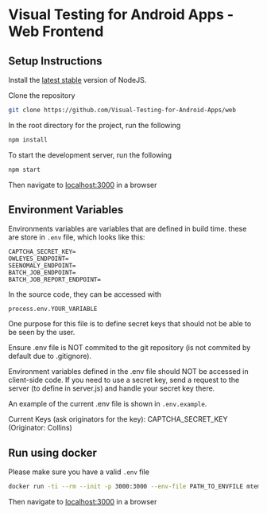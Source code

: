# Visual Testing for Android Apps - Web Frontend

## Setup Instructions

Install the [latest stable](https://nodejs.org/en/) version of NodeJS.

Clone the repository

```bash
git clone https://github.com/Visual-Testing-for-Android-Apps/web
```

In the root directory for the project, run the following

```bash
npm install
```

To start the development server, run the following

```bash
npm start
```

Then navigate to [localhost:3000](localhost:3000) in a browser

## Environment Variables

Environments variables are variables that are defined in build time. these are store in `.env` file, which looks like this:

```
CAPTCHA_SECRET_KEY=
OWLEYES_ENDPOINT=
SEENOMALY_ENDPOINT=
BATCH_JOB_ENDPOINT=
BATCH_JOB_REPORT_ENDPOINT=
```

In the source code, they can be accessed with

```
process.env.YOUR_VARIABLE
```

One purpose for this file is to define secret keys that should not be able to be seen by the user.

Ensure .env file is NOT commited to the git repository (is not commited by default due to .gitignore).

Environment variables defined in the .env file should NOT be accessed in client-side code. If you need to use a secret key, send a request to the server (to define in server.js) and handle your secret key there.

An example of the current .env file is shown in `.env.example`.

Current Keys (ask originators for the key):
CAPTCHA_SECRET_KEY (Originator: Collins)

## Run using docker

Please make sure you have a valid `.env` file

```bash
docker run -ti --rm --init -p 3000:3000 --env-file PATH_TO_ENVFILE mtempty/vision:latest
```

Then navigate to [localhost:3000](localhost:3000) in a browser
